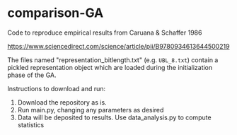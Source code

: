 # comparison-GA
Code to reproduce empirical results from Caruana &amp; Schaffer 1986

https://www.sciencedirect.com/science/article/pii/B9780934613644500219



The files named "representation_bitlength.txt" (e.g. `UBL_8.txt`) contain a pickled representation object which are loaded during the initialization phase of the GA. 

Instructions to download and run:
1) Download the repository as is.
2) Run main.py, changing any parameters as desired
3) Data will be deposited to results. Use data_analysis.py to compute statistics
